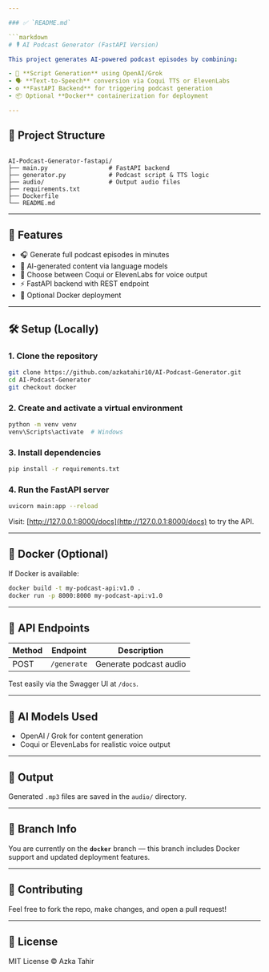 ```yaml
---

### ✅ `README.md`

```markdown
# 🎙️ AI Podcast Generator (FastAPI Version)

This project generates AI-powered podcast episodes by combining:

- 🎤 **Script Generation** using OpenAI/Grok
- 🗣️ **Text-to-Speech** conversion via Coqui TTS or ElevenLabs
- ⚙️ **FastAPI Backend** for triggering podcast generation
- 📦 Optional **Docker** containerization for deployment

---
```


## 📁 Project Structure

```

AI-Podcast-Generator-fastapi/
├── main.py                 # FastAPI backend
├── generator.py            # Podcast script & TTS logic
├── audio/                  # Output audio files
├── requirements.txt
├── Dockerfile
└── README.md

````

---

## 🚀 Features

- 🎧 Generate full podcast episodes in minutes
- 🤖 AI-generated content via language models
- 🧠 Choose between Coqui or ElevenLabs for voice output
- ⚡ FastAPI backend with REST endpoint
- 🐳 Optional Docker deployment

---

## 🛠️ Setup (Locally)

### 1. Clone the repository

```bash
git clone https://github.com/azkatahir10/AI-Podcast-Generator.git
cd AI-Podcast-Generator
git checkout docker
````

### 2. Create and activate a virtual environment

```bash
python -m venv venv
venv\Scripts\activate  # Windows
```

### 3. Install dependencies

```bash
pip install -r requirements.txt
```

### 4. Run the FastAPI server

```bash
uvicorn main:app --reload
```

Visit: [http://127.0.0.1:8000/docs](http://127.0.0.1:8000/docs) to try the API.

---

## 🐳 Docker (Optional)

If Docker is available:

```bash
docker build -t my-podcast-api:v1.0 .
docker run -p 8000:8000 my-podcast-api:v1.0
```

---

## 🎯 API Endpoints

| Method | Endpoint    | Description            |
| ------ | ----------- | ---------------------- |
| POST   | `/generate` | Generate podcast audio |

Test easily via the Swagger UI at `/docs`.

---

## 🧠 AI Models Used

* OpenAI / Grok for content generation
* Coqui or ElevenLabs for realistic voice output

---

## 📂 Output

Generated `.mp3` files are saved in the `audio/` directory.

---

## 📌 Branch Info

You are currently on the **`docker`** branch — this branch includes Docker support and updated deployment features.

---

## 🤝 Contributing

Feel free to fork the repo, make changes, and open a pull request!

---

## 📄 License

MIT License © Azka Tahir

```
